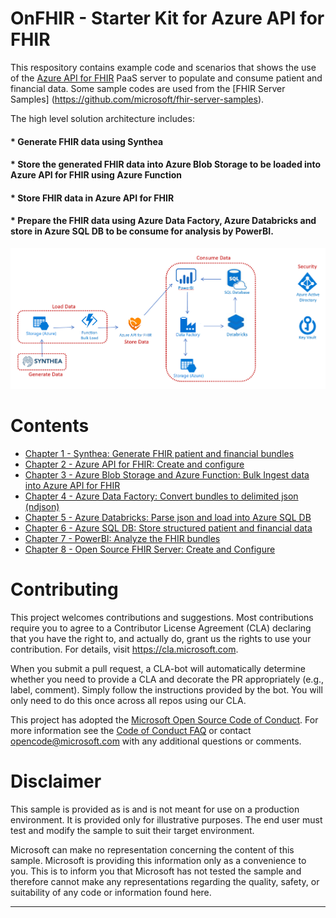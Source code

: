 # OnFHIR - Starter Kit for Azure API for FHIR 

This respository contains example code and scenarios that shows the use of the [Azure API for FHIR](https://docs.microsoft.com/azure/healthcare-apis) PaaS server to populate and consume patient and financial data. 
Some sample codes are used from the [FHIR Server Samples] (https://github.com/microsoft/fhir-server-samples).

The high level solution architecture includes: 
#### * Generate FHIR data using Synthea
#### * Store the generated FHIR data into Azure Blob Storage to be loaded into Azure API for FHIR using Azure Function
#### * Store FHIR data in Azure API for FHIR
#### * Prepare the FHIR data using Azure Data Factory, Azure Databricks and store in Azure SQL DB to be consume for analysis by PowerBI.

<center><img src="images//azure-api-fhir-paas.png" width="850"></center>

# Contents

* [Chapter 1 - Synthea: Generate FHIR patient and financial bundles](./Chapter1/Synthea.md)
* [Chapter 2 - Azure API for FHIR: Create and configure](../Chapter2/AzureAPI.md)
* [Chapter 3 - Azure Blob Storage and Azure Function: Bulk Ingest data into Azure API for FHIR](../Chapter3/AzureFunction.md)
* [Chapter 4 - Azure Data Factory: Convert bundles to delimited json (ndjson)](../Chapter4/AzureDF.md)
* [Chapter 5 - Azure Databricks: Parse json and load into Azure SQL DB](../Chapter5/AzureDB.md)
* [Chapter 6 - Azure SQL DB: Store structured patient and financial data](../Chapter6/AzureSQL.md)
* [Chapter 7 - PowerBI: Analyze the FHIR bundles](../Chapter7/PowerBI.md)
* [Chapter 8 - Open Source FHIR Server: Create and Configure](../Chapter8/OpenSource.md)

# Contributing

This project welcomes contributions and suggestions.  Most contributions require you to agree to a
Contributor License Agreement (CLA) declaring that you have the right to, and actually do, grant us
the rights to use your contribution. For details, visit https://cla.microsoft.com.

When you submit a pull request, a CLA-bot will automatically determine whether you need to provide
a CLA and decorate the PR appropriately (e.g., label, comment). Simply follow the instructions
provided by the bot. You will only need to do this once across all repos using our CLA.

This project has adopted the [Microsoft Open Source Code of Conduct](https://opensource.microsoft.com/codeofconduct/).
For more information see the [Code of Conduct FAQ](https://opensource.microsoft.com/codeofconduct/faq/) or
contact [opencode@microsoft.com](mailto:opencode@microsoft.com) with any additional questions or comments.

# Disclaimer 

This sample is provided as is and is not meant for use on a production environment. It is provided only for illustrative purposes. The end user must test and modify the sample to suit their target environment. 

Microsoft can make no representation concerning the content of this sample. Microsoft is providing this information only as a convenience to you. This is to inform you that Microsoft has not tested the sample and therefore cannot make any representations regarding the quality, safety, or suitability of any code or information found here.   

***